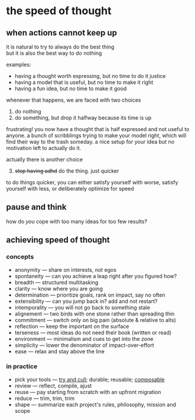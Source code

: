 # the speed of thought

## when actions cannot keep up

it is natural to try to always do the best thing  
but it is also the best way to do nothing  

examples:
- having a thought worth expressing, but no time to do it justice
- having a model that is useful, but no time to make it right
- having a fun idea, but no time to make it good

whenever that happens, we are faced with two choices
1. do nothing
1. do something, but drop it halfway because its time is up

frustrating!
you now have a thought that is half expressed and not useful to anyone.
a bunch of scribblings trying to make your model right, which will find their way to the trash someday.
a nice setup for your idea but no motivation left to actually do it.

actually there is another choice

3. ~~stop having adhd~~ do the thing. just quicker

to do things quicker, you can either satisfy yourself with worse, satisfy yourself with less, or deliberately optimize for speed

## pause and think

how do _you_ cope with too many ideas for too few results?

## achieving speed of thought

### concepts

- anonymity — share on interests, not egos
- spontaneity — can you achieve a leap right after you figured how?
- breadth — structured multitasking 
- clarity — know where you are going
- determination — prioritize goals, rank on impact, say no often
- extensibility — can you jump back in? add and not restart?
- intemporality — you will not go back to something stale
- alignement — two birds with one stone rather than spreading thin
- commitment — switch only on big pain (absolute & relative to alts)
- reflection — keep the important on the surface
- terseness — most ideas do not need their book (written or read)
- environment — minimalism and cues to get into the zone
- simplicity — lower the denominator of impact-over-effort
- ease — relax and stay above the line

### in practice

- pick your tools — [try and cull](try-liberally-keep-conservatively.md); durable; reusable; [composable](http://widgetsandshit.com/teddziuba/2010/10/taco-bell-programming.html)
- review — reflect, compile, ajust
- reuse — pay starting from scratch with an upfront migration
- reduce — trim, trim, trim
- shape — summarize each project's rules, philosophy, mission and scope
